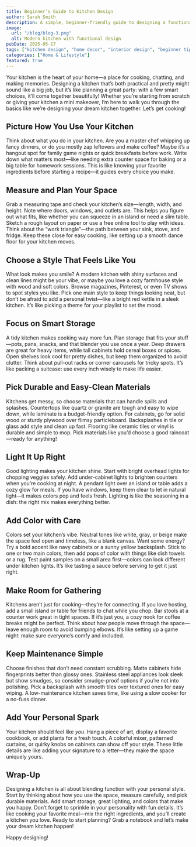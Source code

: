 ```yaml
---
title: Beginner’s Guide to Kitchen Design
author: Sarah Smith
description: A simple, beginner-friendly guide to designing a functional and stylish kitchen that suits your lifestyle and tastes.
image:
  url: "/blog/blog-3.png"
  alt: Modern kitchen with functional design
pubDate: 2025-05-17
tags: ["kitchen design", "home decor", "interior design", "beginner tips"]
categories: ["Home & Lifestyle"]
featured: true
---
```


Your kitchen is the heart of your home—a place for cooking, chatting, and making memories. Designing a kitchen that’s both practical and pretty might sound like a big job, but it’s like planning a great party: with a few smart choices, it’ll come together beautifully! Whether you’re starting from scratch or giving your kitchen a mini makeover, I’m here to walk you through the basics like we’re designing your dream kitchen together. Let’s get cooking!

## Picture How You Use Your Kitchen

Think about what you do in your kitchen. Are you a master chef whipping up fancy dinners, or do you mostly zap leftovers and make coffee? Maybe it’s a hangout spot for family game nights or quick breakfasts before work. Write down what matters most—like needing extra counter space for baking or a big table for homework sessions. This is like knowing your favorite ingredients before starting a recipe—it guides every choice you make.

## Measure and Plan Your Space

Grab a measuring tape and check your kitchen’s size—length, width, and height. Note where doors, windows, and outlets are. This helps you figure out what fits, like whether you can squeeze in an island or need a slim table. Sketch a rough layout on paper or use a free online tool to play with ideas. Think about the “work triangle”—the path between your sink, stove, and fridge. Keep these close for easy cooking, like setting up a smooth dance floor for your kitchen moves.

## Choose a Style That Feels Like You

What look makes you smile? A modern kitchen with shiny surfaces and clean lines might be your vibe, or maybe you love a cozy farmhouse style with wood and soft colors. Browse magazines, Pinterest, or even TV shows to spot styles you like. Pick one main style to keep things looking neat, but don’t be afraid to add a personal twist—like a bright red kettle in a sleek kitchen. It’s like picking a theme for your playlist to set the mood.

## Focus on Smart Storage

A tidy kitchen makes cooking way more fun. Plan storage that fits your stuff—pots, pans, snacks, and that blender you use once a year. Deep drawers are great for heavy items, while tall cabinets hold cereal boxes or spices. Open shelves look cool for pretty dishes, but keep them organized to avoid clutter. Think about pull-out racks or corner carousels for tricky spots. It’s like packing a suitcase: use every inch wisely to make life easier.

## Pick Durable and Easy-Clean Materials

Kitchens get messy, so choose materials that can handle spills and splashes. Countertops like quartz or granite are tough and easy to wipe down, while laminate is a budget-friendly option. For cabinets, go for solid wood or sturdy plywood over flimsy particleboard. Backsplashes in tile or glass add style and clean up fast. Flooring like ceramic tiles or vinyl is durable and simple to mop. Pick materials like you’d choose a good raincoat—ready for anything!

## Light It Up Right

Good lighting makes your kitchen shine. Start with bright overhead lights for chopping veggies safely. Add under-cabinet lights to brighten counters when you’re cooking at night. A pendant light over an island or table adds a cozy glow for meals. If you have windows, keep them clear to let in natural light—it makes colors pop and feels fresh. Lighting is like the seasoning in a dish: the right mix makes everything better.

## Add Color with Care

Colors set your kitchen’s vibe. Neutral tones like white, gray, or beige make the space feel open and timeless, like a blank canvas. Want some energy? Try a bold accent like navy cabinets or a sunny yellow backsplash. Stick to one or two main colors, then add pops of color with things like dish towels or a rug. Test paint samples on a small area first—colors can look different under kitchen lights. It’s like tasting a sauce before serving to get it just right.

## Make Room for Gathering

Kitchens aren’t just for cooking—they’re for connecting. If you love hosting, add a small island or table for friends to chat while you chop. Bar stools at a counter work great in tight spaces. If it’s just you, a cozy nook for coffee breaks might be perfect. Think about how people move through the space—leave enough room to avoid bumping elbows. It’s like setting up a game night: make sure everyone’s comfy and included.

## Keep Maintenance Simple

Choose finishes that don’t need constant scrubbing. Matte cabinets hide fingerprints better than glossy ones. Stainless steel appliances look sleek but show smudges, so consider smudge-proof options if you’re not into polishing. Pick a backsplash with smooth tiles over textured ones for easy wiping. A low-maintenance kitchen saves time, like using a slow cooker for a no-fuss dinner.

## Add Your Personal Spark

Your kitchen should feel like _you_. Hang a piece of art, display a favorite cookbook, or add plants for a fresh touch. A colorful mixer, patterned curtains, or quirky knobs on cabinets can show off your style. These little details are like adding your signature to a letter—they make the space uniquely yours.

## Wrap-Up

Designing a kitchen is all about blending function with your personal style. Start by thinking about how you use the space, measure carefully, and pick durable materials. Add smart storage, great lighting, and colors that make you happy. Don’t forget to sprinkle in your personality with fun details. It’s like cooking your favorite meal—mix the right ingredients, and you’ll create a kitchen you love. Ready to start planning? Grab a notebook and let’s make your dream kitchen happen!

Happy designing!
